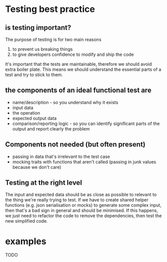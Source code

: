 # Testing best practice
## is testing important?
The purpose of testing is for two main reasons
1. to prevent us breaking things
1. to give developers confidence to modify and ship the code

It's important that the tests are maintainable, therefore we should avoid extra boiler plate.
This means we should understand the essential parts of a test and try to stick to them.

## the components of an ideal functional test are

- name/description - so you understand why it exists
- input data
- the operation
- expected output data
- comparison/reporting logic - so you can identify significant parts of the output and report clearly the problem

## Components not needed (but often present)
- passing in data that's irrelevant to the test case
- mocking traits with functions that aren't called (passing in junk values because we don't care)

## Testing at the right level
The input and expected data should be as close as possible to relevant to the thing we're really trying to test.
If we have to create shared helper functions (e.g. json serialisation or mocks) to generate some complex input,
then that's a bad sign in general and should be minimised.
If this happens, we just need to refactor the code to remove the dependencies, then test the new simplified code.

# examples
TODO
